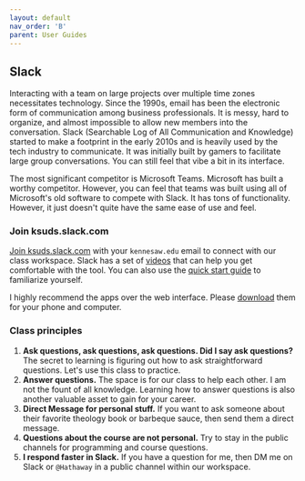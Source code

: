 ```yaml
---
layout: default
nav_order: 'B'
parent: User Guides
---
```


## Slack 

Interacting with a team on large projects over multiple time zones necessitates technology.  Since the 1990s, email has been the electronic form of communication among business professionals.  It is messy, hard to organize, and almost impossible to allow new members into the conversation.  Slack (Searchable Log of All Communication and Knowledge) started to make a footprint in the early 2010s and is heavily used by the tech industry to communicate. It was initially built by gamers to facilitate large group conversations.  You can still feel that vibe a bit in its interface.

The most significant competitor is Microsoft Teams.  Microsoft has built a worthy competitor.  However, you can feel that teams was built using all of Microsoft's old software to compete with Slack.  It has tons of functionality.  However, it just doesn't quite have the same ease of use and feel.

### Join ksuds.slack.com

[Join ksuds.slack.com](https://join.slack.com/t/ksuds/signup) with your `kennesaw.edu` email to connect with our class workspace. Slack has a set of [videos](https://slack.com/help/articles/360059976673-Slack-video-tutorials) that can help you get comfortable with the tool. You can also use the [quick start guide](https://slack.com/help/articles/360059928654-How-to-use-Slack--your-quick-start-guide) to familiarize yourself.

I highly recommend the apps over the web interface.  Please [download](https://slack.com/downloads/) them for your phone and computer.

### Class principles

1. __Ask questions, ask questions, ask questions.  Did I say ask questions?__ The secret to learning is figuring out how to ask straightforward questions.  Let's use this class to practice.
2. __Answer questions.__ The space is for our class to help each other.  I am not the fount of all knowledge.  Learning how to answer questions is also another valuable asset to gain for your career.
3. __Direct Message for personal stuff.__ If you want to ask someone about their favorite theology book or barbeque sauce, then send them a direct message. 
4. __Questions about the course are not personal.__ Try to stay in the public channels for programming and course questions.  
5. __I respond faster in Slack.__ If you have a question for me, then DM me on Slack or `@Hathaway` in a public channel within our workspace. 

